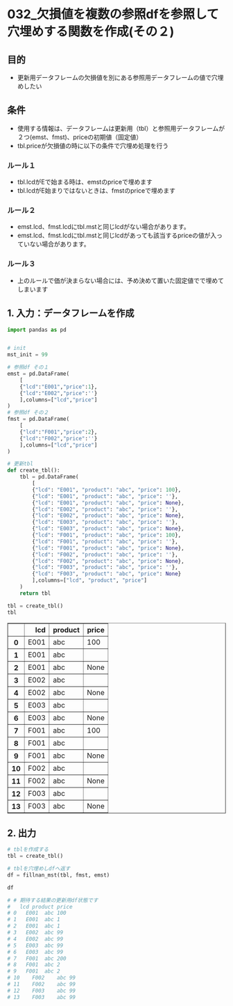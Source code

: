 
# 032_欠損値を複数の参照dfを参照して穴埋めする関数を作成(その２)

## 目的

- 更新用データフレームの欠損値を別にある参照用データフレームの値で穴埋めしたい

## 条件

- 使用する情報は、データフレームは更新用（tbl）と参照用データフレームが２つ(emst、fmst)、priceの初期値（固定値）
- tbl.priceが欠損値の時に以下の条件で穴埋め処理を行う

### ルール１
- tbl.lcdがEで始まる時は、emstのpriceで埋めます
- tbl.lcdがE始まりではないときは、fmstのpriceで埋めます

### ルール２
- emst.lcd、fmst.lcdにtbl.mstと同じlcdがない場合があります。
- emst.lcd、fmst.lcdにtbl.mstと同じlcdがあっても該当するpriceの値が入っていない場合があります。

### ルール３
- 上のルールで価が決まらない場合には、予め決めて置いた固定値でで埋めてしまいます


## 1. 入力：データフレームを作成


```python
import pandas as pd


# init
mst_init = 99

# 参照df その１
emst = pd.DataFrame(
    [
    {"lcd":"E001","price":1},
    {"lcd":"E002","price":''}
    ],columns=["lcd","price"]
)
# 参照df その２
fmst = pd.DataFrame(
    [
    {"lcd":"F001","price":2},
    {"lcd":"F002","price":''}
    ],columns=["lcd","price"]
)

# 更新tbl
def create_tbl():
    tbl = pd.DataFrame(
        [
        {"lcd": "E001", "product": "abc", "price": 100},
        {"lcd": "E001", "product": "abc", "price": ''},
        {"lcd": "E001", "product": "abc", "price": None},
        {"lcd": "E002", "product": "abc", "price": ''},
        {"lcd": "E002", "product": "abc", "price": None},
        {"lcd": "E003", "product": "abc", "price": ''},
        {"lcd": "E003", "product": "abc", "price": None},
        {"lcd": "F001", "product": "abc", "price": 100},
        {"lcd": "F001", "product": "abc", "price": ''},
        {"lcd": "F001", "product": "abc", "price": None},
        {"lcd": "F002", "product": "abc", "price": ''},
        {"lcd": "F002", "product": "abc", "price": None},
        {"lcd": "F003", "product": "abc", "price": ''},
        {"lcd": "F003", "product": "abc", "price": None}
        ],columns=["lcd", "product", "price"]
    )
    return tbl

tbl = create_tbl()
tbl
```




<div>
<style scoped>
    .dataframe tbody tr th:only-of-type {
        vertical-align: middle;
    }

    .dataframe tbody tr th {
        vertical-align: top;
    }

    .dataframe thead th {
        text-align: right;
    }
</style>
<table border="1" class="dataframe">
  <thead>
    <tr style="text-align: right;">
      <th></th>
      <th>lcd</th>
      <th>product</th>
      <th>price</th>
    </tr>
  </thead>
  <tbody>
    <tr>
      <th>0</th>
      <td>E001</td>
      <td>abc</td>
      <td>100</td>
    </tr>
    <tr>
      <th>1</th>
      <td>E001</td>
      <td>abc</td>
      <td></td>
    </tr>
    <tr>
      <th>2</th>
      <td>E001</td>
      <td>abc</td>
      <td>None</td>
    </tr>
    <tr>
      <th>3</th>
      <td>E002</td>
      <td>abc</td>
      <td></td>
    </tr>
    <tr>
      <th>4</th>
      <td>E002</td>
      <td>abc</td>
      <td>None</td>
    </tr>
    <tr>
      <th>5</th>
      <td>E003</td>
      <td>abc</td>
      <td></td>
    </tr>
    <tr>
      <th>6</th>
      <td>E003</td>
      <td>abc</td>
      <td>None</td>
    </tr>
    <tr>
      <th>7</th>
      <td>F001</td>
      <td>abc</td>
      <td>100</td>
    </tr>
    <tr>
      <th>8</th>
      <td>F001</td>
      <td>abc</td>
      <td></td>
    </tr>
    <tr>
      <th>9</th>
      <td>F001</td>
      <td>abc</td>
      <td>None</td>
    </tr>
    <tr>
      <th>10</th>
      <td>F002</td>
      <td>abc</td>
      <td></td>
    </tr>
    <tr>
      <th>11</th>
      <td>F002</td>
      <td>abc</td>
      <td>None</td>
    </tr>
    <tr>
      <th>12</th>
      <td>F003</td>
      <td>abc</td>
      <td></td>
    </tr>
    <tr>
      <th>13</th>
      <td>F003</td>
      <td>abc</td>
      <td>None</td>
    </tr>
  </tbody>
</table>
</div>



## 2. 出力


```python
# tblを作成する
tbl = create_tbl()

# tblを穴埋めしdfへ返す
df = fillnan_mst(tbl, fmst, emst)

df

# # 期待する結果の更新用df状態です
# 	lcd	product	price
# 0	  E001	abc	100
# 1	  E001	abc	1
# 2	  E001	abc	1
# 3	  E002	abc	99
# 4	  E002	abc	99
# 5	  E003	abc	99
# 6	  E003	abc	99
# 7	  F001	abc	200
# 8	  F001	abc	2
# 9	  F001	abc	2
# 10	F002	abc	99
# 11	F002	abc	99
# 12	F003	abc	99
# 13	F003	abc	99
```
